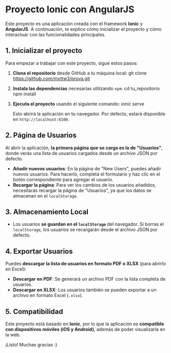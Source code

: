 # Proyecto Ionic con AngularJS

Este proyecto es una aplicación creada con el framework **Ionic** y **AngularJS**. A continuación, te explico cómo inicializar el proyecto y cómo interactuar con las funcionalidades principales.

## 1. Inicializar el proyecto

Para empezar a trabajar con este proyecto, sigue estos pasos:

1. **Clona el repositorio** desde GitHub a tu máquina local:
    git clone https://github.com/mxttw3/prova.git

2. **Instala las dependencias** necesarias utilizando `npm`:
    cd tu_repositorio
    npm install

3. **Ejecuta el proyecto** usando el siguiente comando:
    ionic serve

    Esto abrirá la aplicación en tu navegador. Por defecto, estará disponible en `http://localhost:8100`.

## 2. Página de Usuarios

Al abrir la aplicación, **la primera página que se carga es la de "Usuarios"**, donde verás una lista de usuarios cargados desde un archivo JSON por defecto. 

- **Añadir nuevos usuarios**: En la página de "New Users", puedes añadir nuevos usuarios. Para hacerlo, completa el formulario y haz clic en el botón correspondiente para agregar el usuario.
- **Recargar la página**: Para ver los cambios de los usuarios añadidos, necesitarás recargar la página de "Usuarios", ya que los datos se almacenan en el `localStorage`.

## 3. Almacenamiento Local

- Los usuarios **se guardan en el `localStorage`** del navegador. Si borras el `localStorage`, los usuarios se recargarán desde el archivo JSON por defecto.

## 4. Exportar Usuarios

Puedes **descargar la lista de usuarios en formato PDF o XLSX** (para abrirlo en Excel):

- **Descargar en PDF**: Se generará un archivo PDF con la lista completa de usuarios.
- **Descargar en XLSX**: Los usuarios también se pueden exportar a un archivo en formato Excel (`.xlsx`).

## 5. Compatibilidad

Este proyecto está basado en **Ionic**, por lo que la aplicación es **compatible con dispositivos móviles (iOS y Android)**, además de poder visualizarla en la web.

¡Listo! Muchas gracias :)
